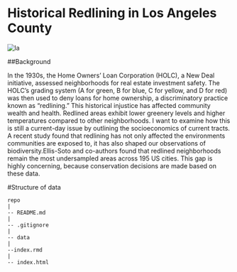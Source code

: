 # Historical Redlining in Los Angeles County

![la](https://www.tripsavvy.com/thmb/UfG0_2WB67pErEqfIQMvEjV4W20=/1500x0/filters:no_upscale():max_bytes(150000):strip_icc()/GettyImages-947698310-1729da81e58f40058a9e45ba82532d57-2f992696318c42cbbd595ef3ec1043fd.jpg)

##Background

In the 1930s, the Home Owners’ Loan Corporation (HOLC), a New Deal initiative, assessed neighborhoods for real estate investment safety. The HOLC’s grading system (A for green, B for blue, C for yellow, and D for red) was then used to deny loans for home ownership, a discriminatory practice known as “redlining.” This historical injustice has affected community wealth and health. Redlined areas exhibit lower greenery levels and higher temperatures compared to other neighborhoods.
I want to examine how this is still a current-day issue by outlining the socioeconomics of current tracts. A recent study found that redlining has not only affected the environments communities are exposed to, it has also shaped our observations of biodiversity.Ellis-Soto and co-authors found that redlined neighborhoods remain the most undersampled areas across 195 US cities. This gap is highly concerning, because conservation decisions are made based on these data.

#Structure of data

```
repo
|
-- README.md
|
-- .gitignore
|
-- data
|
--index.rmd
|
-- index.html
```

